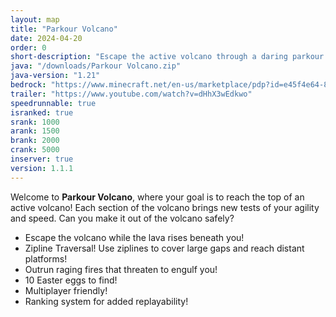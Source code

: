 ```yaml
---
layout: map
title: "Parkour Volcano"
date: 2024-04-20
order: 0
short-description: "Escape the active volcano through a daring parkour adventure!"
java: "/downloads/Parkour Volcano.zip"
java-version: "1.21"
bedrock: "https://www.minecraft.net/en-us/marketplace/pdp?id=e45f4e64-85b7-430d-9cac-49075c1760d5"
trailer: "https://www.youtube.com/watch?v=dHhX3wEdkwo"
speedrunnable: true
isranked: true
srank: 1000
arank: 1500
brank: 2000
crank: 5000
inserver: true
version: 1.1.1
---
```


Welcome to **Parkour Volcano**, where your goal is to reach the top of an active volcano!
Each section of the volcano brings new tests of your agility and speed. Can you make it out of the volcano safely?

- Escape the volcano while the lava rises beneath you!
- Zipline Traversal! Use ziplines to cover large gaps and reach distant platforms!
- Outrun raging fires that threaten to engulf you!
- 10 Easter eggs to find!
- Multiplayer friendly!
- Ranking system for added replayability!